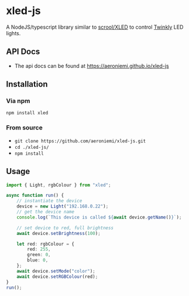 # xled-js

A NodeJS/typescript library similar to [scrool/XLED](https://github.com/scrool/xled) to control [Twinkly](https://twinkly.com/) LED lights.

## API Docs

- The api docs can be found at https://aeroniemi.github.io/xled-js

## Installation

### Via npm

`npm install xled`

### From source

- `git clone https://github.com/aeroniemi/xled-js.git`
- `cd ./xled-js/`
- `npm install`

## Usage

```ts
import { Light, rgbColour } from "xled";

async function run() {
	// instantiate the device
	device = new Light("192.168.0.22");
	// get the device name
	console.log(`This device is called ${await device.getName()}`);

	// set device to red, full brightness
	await device.setBrightness(100);

	let red: rgbColour = {
		red: 255,
		green: 0,
		blue: 0,
	};
	await device.setMode("color");
	await device.setRGBColour(red);
}
run();
```
